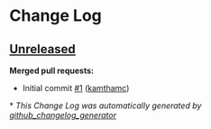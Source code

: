 # Change Log

## [Unreleased](https://github.com/kamthamc/MarkdownNotes/tree/HEAD)

**Merged pull requests:**

- Initial commit [\#1](https://github.com/kamthamc/MarkdownNotes/pull/1) ([kamthamc](https://github.com/kamthamc))



\* *This Change Log was automatically generated by [github_changelog_generator](https://github.com/skywinder/Github-Changelog-Generator)*